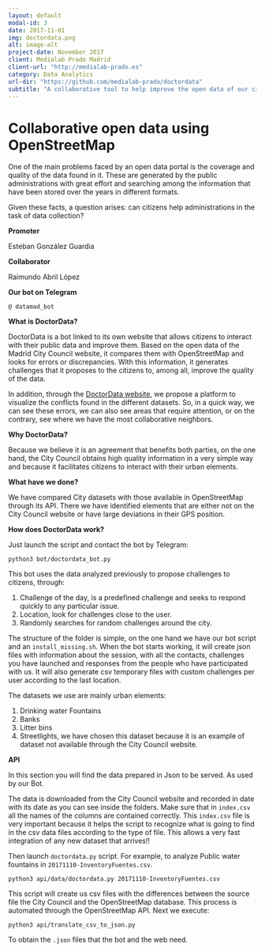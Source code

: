 ```yaml
---
layout: default
modal-id: 3
date: 2017-11-01
img: doctordata.png
alt: image-alt
project-date: November 2017
client: Medialab Prado Madrid
client-url: "http://medialab-prado.es"
category: Data Analytics
url-dir: "https://github.com/medialab-prado/doctordata"
subtitle: "A collaborative tool to help improve the open data of our city."
---
```


# Collaborative open data using OpenStreetMap

One of the main problems faced by an open data portal is the coverage and quality of the data found in it. These are generated by the public administrations with great effort and searching among the information that have been stored over the years in different formats.

Given these facts, a question arises: can citizens help administrations in the task of data collection?

__Promoter__

Esteban González Guardia

__Collaborator__

Raimundo Abril López

__Our bot on Telegram__

`@ datamad_bot`

__What is DoctorData?__

DoctorData is a bot linked to its own website that allows citizens to interact with their public data and improve them. Based on the open data of the Madrid City Council website, it compares them with OpenStreetMap and looks for errors or discrepancies. With this information, it generates challenges that it proposes to the citizens to, among all, improve the quality of the data.

In addition, through the [DoctorData website](https://medialab-prado.github.io/doctordata), we propose a platform to visualize the conflicts found in the different datasets. So, in a quick way, we can see these errors, we can also see areas that require attention, or on the contrary, see where we have the most collaborative neighbors.

__Why DoctorData?__

Because we believe it is an agreement that benefits both parties, on the one hand, the City Council obtains high quality information in a very simple way and because it facilitates citizens to interact with their urban elements.

__What have we done?__

We have compared City datasets with those available in OpenStreetMap through its API.
There we have identified elements that are either not on the City Council website or have large deviations in their GPS position.


__How does DoctorData work?__

Just launch the script and contact the bot by Telegram:

`python3 bot/doctordata_bot.py`

This bot uses the data analyzed previously to propose challenges to citizens, through:

1. Challenge of the day, is a predefined challenge and seeks to respond quickly to any particular issue.
2. Location, look for challenges close to the user.
3. Randomly searches for random challenges around the city.

The structure of the folder is simple, on the one hand we have our bot script and an `install_missing.sh`. When the bot starts working, it will create json files with information about the session, with all the contacts, challenges you have launched and responses from the people who have participated with us. It will also generate csv temporary files with custom challenges per user according to the last location.

The datasets we use are mainly urban elements:

1. Drinking water Fountains
2. Banks
3. Litter bins
4. Streetlights, we have chosen this dataset because it is an example of dataset not available through the City Council website.

__API__

In this section you will find the data prepared in Json to be served. As used by our Bot.

The data is downloaded from the City Council website and recorded in date with its date as you can see inside the folders. Make sure that in `index.csv` all the names of the columns are contained correctly. This `index.csv` file is very important because it helps the script to recognize what is going to find in the csv data files according to the type of file. This allows a very fast integration of any new dataset that arrives!!

Then launch `doctordata.py` script. For example, to analyze Public water fountains in `20171110-InventoryFuentes.csv`.

`python3 api/data/doctordata.py 20171110-InventoryFuentes.csv`

This script will create us csv files with the differences between the source file the City Council and the OpenStreetMap database. This process is automated through the OpenStreetMap API. Next we execute:

`python3 api/translate_csv_to_json.py`

To obtain the `.json` files that the bot and the web need.
